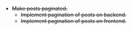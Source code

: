 * ~~Make posts paginated.~~
    * ~~Implement pagination of posts on backend.~~
    * ~~Implement pagination of posts on frontend.~~